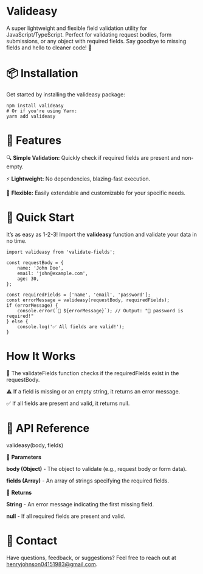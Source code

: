 # **Valideasy**

A super lightweight and flexible field validation utility for JavaScript/TypeScript. Perfect for validating request bodies, form submissions, or any object with required fields. Say goodbye to missing fields and hello to cleaner code! 🌟


# 📦 **Installation**

Get started by installing the valideasy package:
```
npm install valideasy
# Or if you're using Yarn:
yarn add valideasy
```


# 🎁 **Features**

🔍 **Simple Validation:** 
Quickly check if required fields are present and non-empty.

⚡️ **Lightweight:** 
No dependencies, blazing-fast execution.

🔧 **Flexible:** 
Easily extendable and customizable for your specific needs.


# 🚀 **Quick Start**

It’s as easy as 1-2-3! Import the **valideasy** function and validate your data in no time.

```
import valideasy from 'validate-fields';

const requestBody = {
    name: 'John Doe',
    email: 'john@example.com',
    age: 30,
};

const requiredFields = ['name', 'email', 'password'];
const errorMessage = valideasy(requestBody, requiredFields);
if (errorMessage) {
    console.error(`🚫 ${errorMessage}`); // Output: "🚫 password is required!"
} else {
    console.log('✅ All fields are valid!');
}
```

# **How It Works**

🧩 The validateFields function checks if the requiredFields exist in the requestBody.

⚠️ If a field is missing or an empty string, it returns an error message.

✅ If all fields are present and valid, it returns null.


# 📜 **API Reference**

valideasy(body, fields)

📝 **Parameters**

**body (Object)** - The object to validate (e.g., request body or form data).

**fields (Array<String>)** - An array of strings specifying the required fields.

🔄 **Returns**

**String** - An error message indicating the first missing field.

**null** - If all required fields are present and valid.


# 💬 **Contact**
Have questions, feedback, or suggestions? Feel free to reach out at henryjohnson04151983@gmail.com.